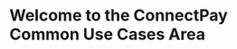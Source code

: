 # Welcome to the ConnectPay Common Use Cases Area
 <!-- type: row -->
 <!-- type: card
title: <div style="text-align:center;width:100%;height:25%"><img src="https://raw.githubusercontent.com/Fiserv/connect-pay/develop/assets/images/ACH .png" alt="ACH Transaction" title="ACH Transaction" style="width:auto; height:60px"> </div> <h3 style="text-align:center">ACH Transaction</h3>
description:
link: ../docs/?path=documentation/achtransactionuc.md
-->
 <!-- type: card
title: <div style="text-align:center;width:100%;height:25%"><img src="https://raw.githubusercontent.com/Fiserv/connect-pay/develop/assets/images/Banklogin.png" alt="Bank Login Enrollment" title="Bank Login Enrollment" style="width:auto; height:60px"> </div> <h3 style="text-align:center"> Bank Login Enrollment</h3>
description:
link: ../docs/?path=documentation/Bankloginenrollmentuc.md
-->
 <!-- type: card
title: <div style="text-align:center;width:100%;height:25%"><img src="https://raw.githubusercontent.com/Fiserv/connect-pay/develop/assets/images/Manualenrollment.png" alt="Manual Enrollment" title="Manual Enrollment" style="width:auto; height:60px"> </div> <h3 style="text-align:center"> Manual Enrollment</h3>
description:
link: ../docs/?path=documentation/manualenrollmentuc.md
-->
<!-- type: row-end -->
 <!-- type: row -->
 <!-- type: card
title: <div style="text-align:center;width:100%;height:25%"><img src="https://raw.githubusercontent.com/Fiserv/connect-pay/develop/assets/images/Accountvalidation.png" alt="Account Validation" title="Account Validation" style="width:auto; height:60px"> </div> <h3 style="text-align:center"> Account Validation</h3>
description:
link: ../docs/?path=documentation/accountvalidationuc.md
-->
 <!-- type: card
title: <div style="text-align:center;width:100%;height:25%"><img src="https://raw.githubusercontent.com/Fiserv/connect-pay/develop/assets/images/nonenrollment.png" alt="Non Enrollment" title="Non Enrollment" style="width:auto; height:60px"> </div> <h3 style="text-align:center">Non Enrollment</h3>
description:
link: ../docs/?path=documentation/nonenrollmentuc.md
-->
 <!-- type: card
title: <div style="text-align:center;width:100%;height:25%"><img src="https://raw.githubusercontent.com/Fiserv/connect-pay/develop/assets/images/paymentnumber.png" alt="ConnectPay Payment Number" title="ConnectPay Payment Number" style="width:auto; height:60px"> </div> <h3 style="text-align:center">ConnectPay Payment Number</h3>
description:
link: ../docs/?path=documentation/connectpaypaymentnumberuc.md
-->
<!-- type: row-end -->